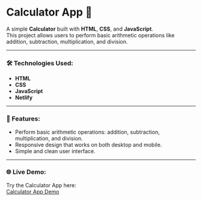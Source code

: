 # Calculator App 🧮

A simple **Calculator** built with **HTML**, **CSS**, and **JavaScript**.  
This project allows users to perform basic arithmetic operations like addition, subtraction, multiplication, and division.

---

### 🛠️ Technologies Used:
- **HTML**  
- **CSS**  
- **JavaScript**
- **Netlify**

---

### 🚀 Features:
- Perform basic arithmetic operations: addition, subtraction, multiplication, and division.  
- Responsive design that works on both desktop and mobile.  
- Simple and clean user interface.

---

### 🌐 Live Demo:
Try the Calculator App here:  
[Calculator App Demo](https://portfolio-calculator-js.netlify.app/)
